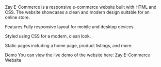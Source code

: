 Zay E-Commerce is a responsive e-commerce website built with HTML and CSS. The website showcases a clean and modern design suitable for an online store.

Features
Fully responsive layout for mobile and desktop devices.

Styled using CSS for a modern, clean look.

Static pages including a home page, product listings, and more.

Demo
You can view the live demo of the website here:
Zay E-Commerce Website

